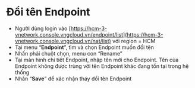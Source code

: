 # Đổi tên Endpoint

* Người dùng login vào [https://hcm-3-vnetwork.console.vngcloud.vn/endpoint/list](https://hcm-3-vnetwork.console.vngcloud.vn/nat/list) với region = HCM
*  Tại menu “**Endpoint**”, tìm và chọn Endpoint muốn đổi tên
* Nhấn phải chuột chọn, menu con “Rename”
* Tại màn hình chi tiết Endpoint, nhập tên mới cho Endpoint. Tên của Endpoint không được trùng với tên Endpoint khác đang tồn tại trong hệ thống
* Nhấn “**Save**” để xác nhận thay đổi tên Endpoint

